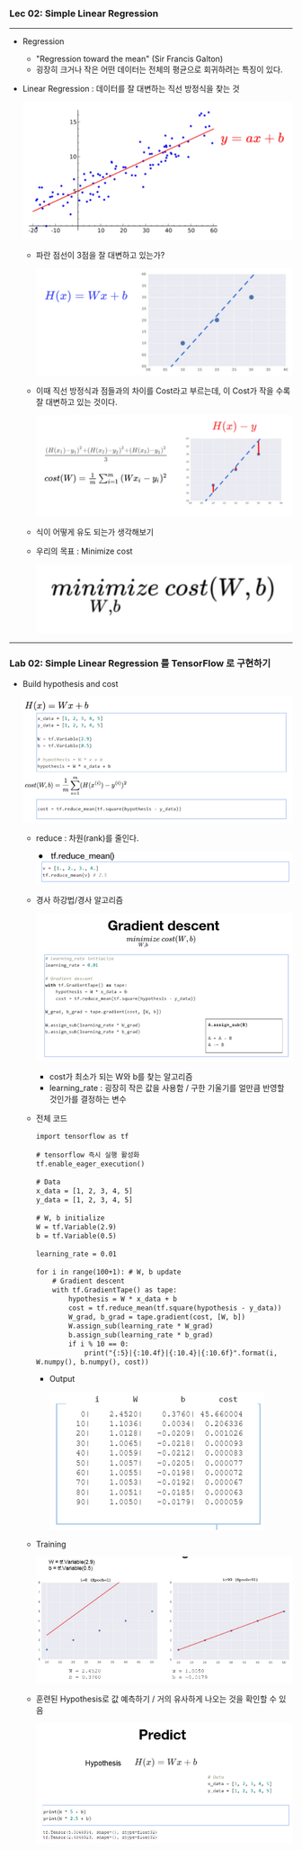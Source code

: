 ### Lec 02: Simple Linear Regression

---

- Regression 

  - "Regression toward the mean" (Sir Francis Galton)
  - 굉장히 크거나 작은 어떤 데이터는 전체의 평균으로 회귀하려는 특징이 있다.

- Linear Regression : 데이터를 잘 대변하는 직선 방정식을 찾는 것

  ![img](../resources/img/0528/img-5.png)

  - 파란 점선이 3점을 잘 대변하고 있는가?

    ![img](../resources/img/0528/img-6.png)

  - 이때 직선 방정식과 점들과의 차이를 Cost라고 부르는데, 이 Cost가 작을 수록 잘 대변하고 있는 것이다.

    ![img](../resources/img/0528/img-7.png)

  - 식이 어떻게 유도 되는가 생각해보기

  - 우리의 목표 :  Minimize cost

    ![img](../resources/img/0528/img-8.png)

------

### Lab 02: Simple Linear Regression 를 TensorFlow 로 구현하기

- Build hypothesis and cost

  ![img](../resources/img/0528/img-9.png)

  - reduce : 차원(rank)를 줄인다.

    ![img](../resources/img/0528/img-10.png)

  - 경사 하강법/경사 알고리즘

    ![img](../resources/img/0528/img-11.png)

    - cost가 최소가 되는 W와 b를 찾는 알고리즘
    - learning_rate : 굉장히 작은 값을 사용함 / 구한 기울기를 얼만큼 반영할 것인가를 결정하는 변수

  - 전체 코드

    ```
    import tensorflow as tf
    
    # tensorflow 즉시 실행 활성화
    tf.enable_eager_execution() 
    
    # Data 
    x_data = [1, 2, 3, 4, 5]
    y_data = [1, 2, 3, 4, 5]
    
    # W, b initialize 
    W = tf.Variable(2.9)
    b = tf.Variable(0.5)
    
    learning_rate = 0.01
    
    for i in range(100+1): # W, b update    
        # Gradient descent   
        with tf.GradientTape() as tape: 
            hypothesis = W * x_data + b   
            cost = tf.reduce_mean(tf.square(hypothesis - y_data))
            W_grad, b_grad = tape.gradient(cost, [W, b]) 
            W.assign_sub(learning_rate * W_grad)  
            b.assign_sub(learning_rate * b_grad)  
            if i % 10 == 0:    
                print("{:5}|{:10.4f}|{:10.4}|{:10.6f}".format(i, W.numpy(), b.numpy(), cost))
    ```

    - Output

      ![img](../resources/img/0528/img-13.png)

  - Training

    ![img](../resources/img/0528/img-14.png)

  - 훈련된 Hypothesis로 값 예측하기 / 거의 유사하게 나오는 것을 확인할 수 있음

    ![img](../resources/img/0528/img-15.png)